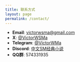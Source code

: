```yaml
---
title: 联系方式
layout: page
permalink: /contact/
---
```


- **Email**: [victorwsma@gmail.com](mailto:victorwsma@gmail.com)
- **X**: [@VictorWSMa](https://x.com/VictorWSMa)
- **Telegram**: [@VictorWMa](https://t.me/VictorWMa)
- **Discord**: [中文SM经典小说](https://discord.gg/uzvUy8Ha)
- **QQ群**: 574331935
